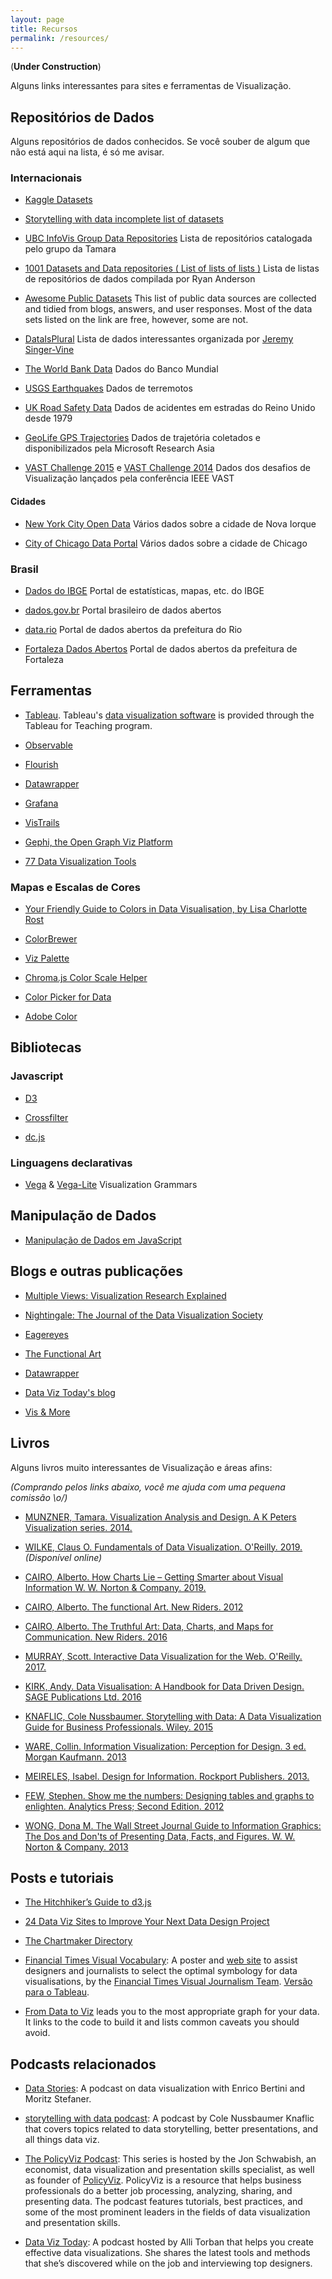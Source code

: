 ```yaml
---
layout: page
title: Recursos
permalink: /resources/
---
```


(**Under Construction**)

Alguns links interessantes para sites e ferramentas de Visualização.

## Repositórios de Dados

Alguns repositórios de dados conhecidos. Se você souber de algum que não está aqui na lista, é só me avisar.

### Internacionais

* [Kaggle Datasets](https://www.kaggle.com/datasets)

* [Storytelling with data incomplete list of datasets](https://docs.google.com/document/d/1Ads4XsCjXmDrdGRgfmm_OgRdpFcl6Qhs6SOllNGyq7Y/edit)

* [UBC InfoVis Group Data Repositories](http://www.cs.ubc.ca/group/infovis/resources.shtml#data-repos) Lista de repositórios catalogada pelo grupo da Tamara

* [1001 Datasets and Data repositories ( List of lists of lists )](https://dreamtolearn.com/ryan/1001_datasets) Lista de listas de repositórios de dados compilada por Ryan Anderson

* [Awesome Public Datasets](https://github.com/caesar0301/awesome-public-datasets) This list of public data sources are collected and tidied from blogs, answers, and user responses. Most of the data sets listed on the link are free, however, some are not.

* [DataIsPlural](http://tinyletter.com/data-is-plural/archive) Lista de dados interessantes organizada por [Jeremy Singer-Vine](https://twitter.com/jsvine)

* [The World Bank Data](http://data.worldbank.org/) Dados do Banco Mundial

* [USGS Earthquakes](http://earthquake.usgs.gov/data/) Dados de terremotos

* [UK Road Safety Data](https://data.gov.uk/dataset/road-accidents-safety-data) Dados de acidentes em estradas do Reino Unido desde 1979

* [GeoLife GPS Trajectories](http://research.microsoft.com/en-us/downloads/b16d359d-d164-469e-9fd4-daa38f2b2e13/) Dados de trajetória coletados e disponibilizados pela Microsoft Research Asia

* [VAST Challenge 2015](http://vacommunity.org/VAST+Challenge+2015) e [VAST Challenge 2014](http://www.vacommunity.org/VAST+Challenge+2014) Dados dos desafios de Visualização lançados pela conferência IEEE VAST

#### Cidades

* [New York City Open Data](https://nycopendata.socrata.com/) Vários dados sobre a cidade de Nova Iorque

* [City of Chicago Data Portal](https://data.cityofchicago.org/) Vários dados sobre a cidade de Chicago


### Brasil

* [Dados do IBGE](http://downloads.ibge.gov.br/) Portal de estatísticas, mapas, etc. do IBGE

* [dados.gov.br](http://dados.gov.br/) Portal brasileiro de dados abertos

* [data.rio](http://data.rio/) Portal de dados abertos da prefeitura do Rio

* [Fortaleza Dados Abertos](http://dados.fortaleza.ce.gov.br/portal/) Portal de dados abertos da prefeitura de Fortaleza


## Ferramentas

* [Tableau](http://www.tableau.com/data-visualization-software). Tableau's [data visualization software](http://www.tableau.com/data-visualization-software) is provided through the Tableau for Teaching program.

* [Observable](https://observablehq.com/) 

* [Flourish](https://flourish.studio/)

* [Datawrapper](https://www.datawrapper.de/)  

* [Grafana](https://grafana.com/)

* [VisTrails](http://vistrails.org)

* [Gephi, the Open Graph Viz Platform](https://gephi.org/)

* [77 Data Visualization Tools](https://dreamtolearn.com/node/1TBRG989LJDJ7ZPIXQOHCJ2TH/BLL2EGC85ZWP05JYL1WTUK49J)


### Mapas e Escalas de Cores

* [Your Friendly Guide to Colors in Data Visualisation, by Lisa Charlotte Rost](http://lisacharlotterost.github.io/2016/04/22/Colors-for-DataVis/)

* [ColorBrewer](http://colorbrewer2.org/)

* [Viz Palette](http://projects.susielu.com/viz-palette)

* [Chroma.js Color Scale Helper](http://gka.github.io/palettes/)

* [Color Picker for Data](http://tristen.ca/hcl-picker/#/hlc/6/1.05/CAF270/453B52)

* [Adobe Color](https://color.adobe.com/)

## Bibliotecas

### Javascript

* [D3](https://d3js.org/)

* [Crossfilter](http://crossfilter.github.io/crossfilter/)

* [dc.js](https://dc-js.github.io/dc.js/)

### Linguagens declarativas

* [Vega](https://vega.github.io/vega) & [Vega-Lite](https://vega.github.io/vega-lite) Visualization Grammars


## Manipulação de Dados

* [Manipulação de Dados em JavaScript](http://learnjsdata.com/)


## Blogs e outras publicações
* [Multiple Views: Visualization Research Explained](https://medium.com/multiple-views-visualization-research-explained)

* [Nightingale: The Journal of the Data Visualization Society](https://medium.com/nightingale)

* [Eagereyes](https://eagereyes.org/)

* [The Functional Art](http://www.thefunctionalart.com/)

* [Datawrapper](https://blog.datawrapper.de/)

* [Data Viz Today's blog](https://dataviztoday.com/blog)

* [Vis & More](https://tamaramunzner.wordpress.com/)

## Livros ##
Alguns livros muito interessantes de Visualização e áreas afins:

_(Comprando pelos links abaixo, você me ajuda com uma pequena comissão \o/)_

* [MUNZNER, Tamara. Visualization Analysis and Design. A K Peters Visualization series. 2014.](https://www.amazon.com.br/gp/product/1466508914/ref=as_li_tl?ie=UTF8&camp=1789&creative=9325&creativeASIN=1466508914&linkCode=as2&tag=emanueles-20&linkId=d50cdb0815367e80e4ee78178ffd922d)

* [WILKE, Claus O. Fundamentals of Data Visualization. O'Reilly. 2019.](http://serialmentor.com/dataviz) *(Disponível online)*

* [CAIRO, Alberto. How Charts Lie – Getting Smarter about Visual Information W. W. Norton & Company. 2019.](https://amzn.to/2SvMxm8)

* [CAIRO, Alberto. The functional Art. New Riders. 2012](https://www.amazon.com.br/gp/product/B0091SXDOM/ref=as_li_qf_asin_il_tl?ie=UTF8&tag=emanueles-20&creative=9325&linkCode=as2&creativeASIN=B0091SXDOM&linkId=18ff427a4a828efb6a59fff7202a617f)

* [CAIRO, Alberto. The Truthful Art: Data, Charts, and Maps for Communication. New Riders. 2016](https://www.amazon.com.br/gp/product/0321934075/ref=as_li_qf_asin_il_tl?ie=UTF8&tag=emanueles-20&creative=9325&linkCode=as2&creativeASIN=0321934075&linkId=60bc6dca062ce66990b7dbc3b42e5066)

* [MURRAY, Scott. Interactive Data Visualization for the Web. O'Reilly. 2017.](https://www.amazon.com.br/gp/product/B074JKZ9Z3/ref=as_li_qf_asin_il_tl?ie=UTF8&tag=emanueles-20&creative=9325&linkCode=as2&creativeASIN=B074JKZ9Z3&linkId=0e21b806013be1d7748e82974c9fba35)

* [KIRK, Andy. Data Visualisation: A Handbook for Data Driven Design. SAGE Publications Ltd. 2016](https://www.amazon.com.br/gp/product/B01G2C5VCG/ref=as_li_qf_asin_il_tl?ie=UTF8&tag=emanueles-20&creative=9325&linkCode=as2&creativeASIN=B01G2C5VCG&linkId=a71273d49618e012ef6a922f54d1e31d)

* [KNAFLIC, Cole Nussbaumer. Storytelling with Data: A Data Visualization Guide for Business Professionals. Wiley. 2015](https://www.amazon.com.br/gp/product/B016DHQSM2/ref=as_li_qf_asin_il_tl?ie=UTF8&tag=emanueles-20&creative=9325&linkCode=as2&creativeASIN=B016DHQSM2&linkId=0a3a6aaccb0a3ca2240d0dca74cfa420)

* [WARE, Collin. Information Visualization: Perception for Design. 3 ed. Morgan Kaufmann. 2013](https://www.amazon.com.br/gp/product/B0083JCI3W/ref=as_li_qf_asin_il_tl?ie=UTF8&tag=emanueles-20&creative=9325&linkCode=as2&creativeASIN=B0083JCI3W&linkId=026138080e7c73ab10e08ff322e91892)

* [MEIRELES, Isabel. Design for Information. Rockport Publishers. 2013.](https://www.amazon.com.br/gp/product/1592538061/ref=as_li_qf_asin_il_tl?ie=UTF8&tag=emanueles-20&creative=9325&linkCode=as2&creativeASIN=1592538061&linkId=1b8aa6966c4a9b52a3fe6c98bb02e2b8)

* [FEW, Stephen. Show me the numbers: Designing tables and graphs to enlighten. Analytics Press; Second Edition. 2012](https://www.amazon.com.br/gp/product/0970601972/ref=as_li_qf_asin_il_tl?ie=UTF8&tag=emanueles-20&creative=9325&linkCode=as2&creativeASIN=0970601972&linkId=410068d38d85673023dad6eb0c9e3181)

* [WONG, Dona M. The Wall Street Journal Guide to Information Graphics: The Dos and Don'ts of Presenting Data, Facts, and Figures. W. W. Norton & Company. 2013](https://www.amazon.com.br/gp/product/0393347281/ref=as_li_qf_asin_il_tl?ie=UTF8&tag=emanueles-20&creative=9325&linkCode=as2&creativeASIN=0393347281&linkId=e3ce0d3dc80c5f824031bc76244284b1)

## Posts e tutoriais

* [The Hitchhiker’s Guide to d3.js](https://medium.com/@enjalot/the-hitchhikers-guide-to-d3-js-a8552174733a)

* [24 Data Viz Sites to Improve Your Next Data Design Project](https://uxplanet.org/21-data-visualization-links-e9c33f845b4c)

* [The Chartmaker Directory](http://chartmaker.visualisingdata.com/)

* [Financial Times Visual Vocabulary](https://github.com/ft-interactive/chart-doctor/tree/master/visual-vocabulary): A poster and [web site](http://ft-interactive.github.io/visual-vocabulary/) to assist designers and journalists to select the optimal symbology for data visualisations, by the [Financial Times Visual Journalism Team](https://www.ft.com/visual-journalism). [Versão para o Tableau](http://www.vizwiz.com/2018/07/visual-vocabulary.html).

* [From Data to Viz](https://www.data-to-viz.com/) leads you to the most appropriate graph for your data. It links to the code to build it and lists common caveats you should avoid.

## Podcasts relacionados

* [Data Stories](http://datastori.es/): A podcast on data visualization with Enrico Bertini and Moritz Stefaner.

* [storytelling with data podcast](http://www.storytellingwithdata.com/podcast/): A podcast by Cole Nussbaumer Knaflic that covers topics related to data storytelling, better presentations, and all things data viz.

* [The PolicyViz Podcast](https://policyviz.com/podcast/): This series is hosted by the Jon Schwabish, an economist, data visualization and presentation skills specialist, as well as founder of [PolicyViz](https://policyviz.com/). PolicyViz is a resource that helps business professionals do a better job processing, analyzing, sharing, and presenting data. The podcast features tutorials, best practices, and some of the most prominent leaders in the fields of data visualization and presentation skills.

* [Data Viz Today](https://dataviztoday.com/): A podcast hosted by Alli Torban that helps you create effective data visualizations. She shares the latest tools and methods that she’s discovered while on the job and interviewing top designers. 
